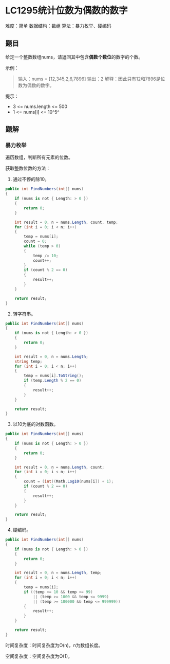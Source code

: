 # LC1295统计位数为偶数的数字

难度：简单
数据结构：数组
算法：暴力枚举、硬编码

## 题目

给定一个整数数组nums，请返回其中包含**偶数个数位**的数字的个数。

示例：

> 输入：nums = [12,345,2,6,7896]
> 输出：2
> 解释：因此只有12和7896是位数为偶数的数字。

提示：

- 3 <= nums.length <= 500
- 1 <= nums[i] <= 10^5^

## 题解

### 暴力枚举

遍历数组，判断所有元素的位数。

获取整数位数的方法：

1. 通过不停的除10。

``` csharp
public int FindNumbers(int[] nums)
{
    if (nums is not { Length: > 0 })
    {
        return 0;
    }

    int result = 0, n = nums.Length, count, temp;
    for (int i = 0; i < n; i++)
    {
        temp = nums[i];
        count = 0;
        while (temp > 0)
        {
            temp /= 10;
            count++;
        }
        if (count % 2 == 0)
        {
            result++;
        }
    }

    return result;
}
```

2. 转字符串。

``` csharp
public int FindNumbers(int[] nums)
{
    if (nums is not { Length: > 0 })
    {
        return 0;
    }

    int result = 0, n = nums.Length;
    string temp;
    for (int i = 0; i < n; i++)
    {
        temp = nums[i].ToString();
        if (temp.Length % 2 == 0)
        {
            result++;
        }
    }

    return result;
}
```

3. 以10为底的对数函数。

``` csharp
public int FindNumbers(int[] nums)
{
    if (nums is not { Length: > 0 })
    {
        return 0;
    }

    int result = 0, n = nums.Length, count;
    for (int i = 0; i < n; i++)
    {
        count = (int)(Math.Log10(nums[i]) + 1);
        if (count % 2 == 0)
        {
            result++;
        }
    }

    return result;
}
```

4. 硬编码。

``` csharp
public int FindNumbers(int[] nums)
{
    if (nums is not { Length: > 0 })
    {
        return 0;
    }

    int result = 0, n = nums.Length, temp;
    for (int i = 0; i < n; i++)
    {
        temp = nums[i];
        if ((temp >= 10 && temp <= 99)
            || (temp >= 1000 && temp <= 9999)
            || (temp >= 100000 && temp <= 999999))
        {
            result++;
        }
    }

    return result;
}
```

时间复杂度：时间复杂度为O(n)，n为数组长度。

空间复杂度：空间复杂度为O(1)。